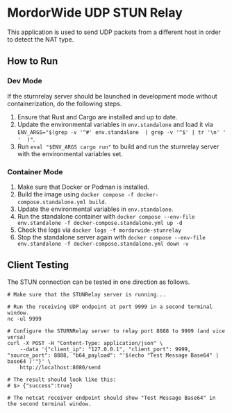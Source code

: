 # MordorWide UDP STUN Relay

This application is used to send UDP packets from a different host in order to detect the NAT type.

## How to Run
### Dev Mode
If the sturnrelay server should be launched in development mode without containerization, do the following steps.
1. Ensure that Rust and Cargo are installed and up to date.
2. Update the environmental variables in `env.standalone` and load it via `ENV_ARGS="$(grep -v '^#' env.standalone  | grep -v '^$' | tr '\n' ' '  )"`.
3. Run `eval "$ENV_ARGS cargo run"` to build and run the sturnrelay server with the environmental variables set.

### Container Mode
1. Make sure that Docker or Podman is installed.
2. Build the image using `docker compose -f docker-compose.standalone.yml build`.
3. Update the environmental variables in `env.standalone`.
4. Run the standalone container with `docker compose --env-file env.standalone -f docker-compose.standalone.yml up -d`
5. Check the logs via `docker logs -f mordorwide-stunrelay`
6. Stop the standalone server again with `docker compose --env-file env.standalone -f docker-compose.standalone.yml down -v`

## Client Testing
The STUN connection can be tested in one direction as follows.
```
# Make sure that the STUNRelay server is running...

# Run the receiving UDP endpoint at port 9999 in a second terminal window.
nc -ul 9999

# Configure the STURNRelay server to relay port 8888 to 9999 (and vice versa)
curl -X POST -H "Content-Type: application/json" \
    --data '{"client_ip": "127.0.0.1", "client_port": 9999, "source_port": 8888, "b64_payload": "'$(echo "Test Message Base64" | base64 )'"}' \
    http://localhost:8080/send

# The result should look like this:
# $> {"success":true}

# The netcat receiver endpoint should show "Test Message Base64" in the second terminal window.
```